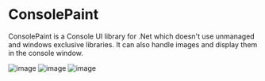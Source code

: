 # ConsolePaint
ConsolePaint is a Console UI library for .Net which doesn't use unmanaged and windows exclusive libraries. It can also handle images and display them in the console window.

![image](https://github.com/RealDoigt/ConsolePaint/assets/57451013/5485e54b-13b3-4fdb-844e-4f106899611c)
![image](https://github.com/RealDoigt/ConsolePaint/assets/57451013/cba29a8e-4542-4257-8a38-c679180e6c00)
![image](https://github.com/RealDoigt/ConsolePaint/assets/57451013/004bf623-2db0-4b94-a21f-80a72b6ddee5)

